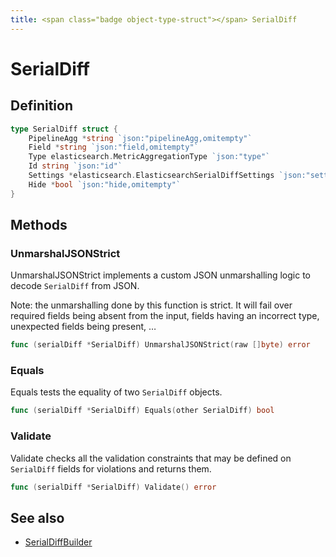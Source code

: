 ```yaml
---
title: <span class="badge object-type-struct"></span> SerialDiff
---
```

# <span class="badge object-type-struct"></span> SerialDiff

## Definition

```go
type SerialDiff struct {
    PipelineAgg *string `json:"pipelineAgg,omitempty"`
    Field *string `json:"field,omitempty"`
    Type elasticsearch.MetricAggregationType `json:"type"`
    Id string `json:"id"`
    Settings *elasticsearch.ElasticsearchSerialDiffSettings `json:"settings,omitempty"`
    Hide *bool `json:"hide,omitempty"`
}
```
## Methods

### <span class="badge object-method"></span> UnmarshalJSONStrict

UnmarshalJSONStrict implements a custom JSON unmarshalling logic to decode `SerialDiff` from JSON.

Note: the unmarshalling done by this function is strict. It will fail over required fields being absent from the input, fields having an incorrect type, unexpected fields being present, …

```go
func (serialDiff *SerialDiff) UnmarshalJSONStrict(raw []byte) error
```

### <span class="badge object-method"></span> Equals

Equals tests the equality of two `SerialDiff` objects.

```go
func (serialDiff *SerialDiff) Equals(other SerialDiff) bool
```

### <span class="badge object-method"></span> Validate

Validate checks all the validation constraints that may be defined on `SerialDiff` fields for violations and returns them.

```go
func (serialDiff *SerialDiff) Validate() error
```

## See also

 * <span class="badge builder"></span> [SerialDiffBuilder](./builder-SerialDiffBuilder.md)
